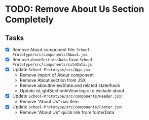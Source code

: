 # TODO: Remove About Us Section Completely

## Tasks
- [x] Remove About component file: `School-Prototype/src/components/About.jsx`
- [x] Remove `aboutSectionsData` from `School-Prototype/src/components/siteData.js`
- [x] Update `School-Prototype/src/App.jsx`:
  - Remove import of About component
  - Remove About section from JSX
  - Remove aboutInViewState and related state/hook
  - Update isLightSectionInView logic to exclude about
- [x] Update `School-Prototype/src/components/Header.jsx`:
  - Remove "About Us" nav item
- [x] Update `School-Prototype/src/components/Footer.jsx`:
  - Remove "About Us" quick link from footerData
